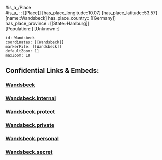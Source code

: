 ﻿---
location: [53.57,10.07] 
mapzoom: [7,12] 
mapmarker: city 
type: City
tags:
- geo/City


SpocWebEntityId: 35436
isDeleted: false
confidential: public

---
#is_a_/Place  
#is_a_ :: [[Place]] 
[has_place_longitude::10.07] 
[has_place_latitude::53.57] 
[name::Wandsbeck] 
has_place_country:: [[Germany]]  
has_place_province:: [[State~Hamburg]]  
[Population::] 
[Unknown::] 


```leaflet
id: Wandsbeck
coordinates: [[Wandsbeck]] 
markerFile: [[Wandsbeck]] 
defaultZoom: 11 
maxZoom: 18
```


## Confidential Links & Embeds: 

### [Wandsbeck](/_public/Earth/Continent/Europe/Europe~Central/Germany/Germany~West/State~Hamburg/cities~Hamburg/Wandsbeck.md) 

### [Wandsbeck.internal](/_internal/Earth/Continent/Europe/Europe~Central/Germany/Germany~West/State~Hamburg/cities~Hamburg/Wandsbeck.internal.md) 

### [Wandsbeck.protect](/_protect/Earth/Continent/Europe/Europe~Central/Germany/Germany~West/State~Hamburg/cities~Hamburg/Wandsbeck.protect.md) 

### [Wandsbeck.private](/_private/Earth/Continent/Europe/Europe~Central/Germany/Germany~West/State~Hamburg/cities~Hamburg/Wandsbeck.private.md) 

### [Wandsbeck.personal](/_personal/Earth/Continent/Europe/Europe~Central/Germany/Germany~West/State~Hamburg/cities~Hamburg/Wandsbeck.personal.md) 

### [Wandsbeck.secret](/_secret/Earth/Continent/Europe/Europe~Central/Germany/Germany~West/State~Hamburg/cities~Hamburg/Wandsbeck.secret.md) 
